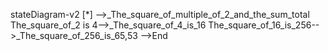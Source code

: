 stateDiagram-v2
[*] -->_The_square_of_multiple_of_2_and_the_sum_total
The_square_of_2 is 4-->_The_square_of_4_is_16
The_square_of_16_is_256-->_The_square_of_256_is_65,53
-->End
